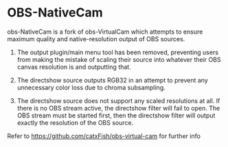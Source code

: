 # OBS-NativeCam
obs-NativeCam is a fork of obs-VirtualCam which attempts to ensure maximum quality and native-resolution output of OBS sources.

1) The output plugin/main menu tool has been removed, preventing users from making the mistake of scaling their source into whatever their OBS canvas resolution is and outputting that.

2) The directshow source outputs RGB32 in an attempt to prevent any unnecessary color loss due to chroma subsampling.

3) The directshow source does not support any scaled resolutions at all. If there is no OBS stream active, the directshow filter will fail to open. The OBS stream must be started first, then the directshow filter will output exactly the resolution of the OBS source.

Refer to https://github.com/catxFish/obs-virtual-cam for further info
